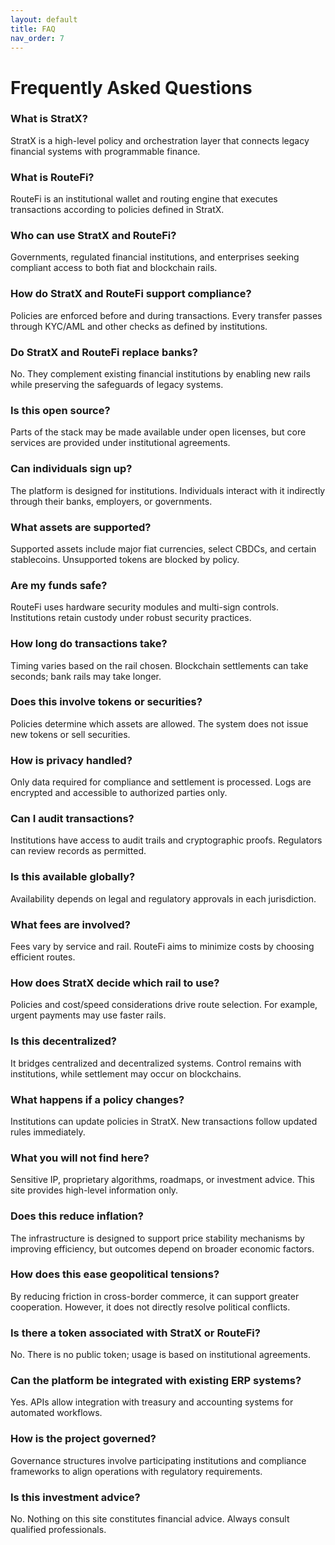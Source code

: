 ```yaml
---
layout: default
title: FAQ
nav_order: 7
---
```


# Frequently Asked Questions

### What is StratX?
StratX is a high-level policy and orchestration layer that connects legacy financial systems with programmable finance.

### What is RouteFi?
RouteFi is an institutional wallet and routing engine that executes transactions according to policies defined in StratX.

### Who can use StratX and RouteFi?
Governments, regulated financial institutions, and enterprises seeking compliant access to both fiat and blockchain rails.

### How do StratX and RouteFi support compliance?
Policies are enforced before and during transactions. Every transfer passes through KYC/AML and other checks as defined by institutions.

### Do StratX and RouteFi replace banks?
No. They complement existing financial institutions by enabling new rails while preserving the safeguards of legacy systems.

### Is this open source?
Parts of the stack may be made available under open licenses, but core services are provided under institutional agreements.

### Can individuals sign up?
The platform is designed for institutions. Individuals interact with it indirectly through their banks, employers, or governments.

### What assets are supported?
Supported assets include major fiat currencies, select CBDCs, and certain stablecoins. Unsupported tokens are blocked by policy.

### Are my funds safe?
RouteFi uses hardware security modules and multi-sign controls. Institutions retain custody under robust security practices.

### How long do transactions take?
Timing varies based on the rail chosen. Blockchain settlements can take seconds; bank rails may take longer.

### Does this involve tokens or securities?
Policies determine which assets are allowed. The system does not issue new tokens or sell securities.

### How is privacy handled?
Only data required for compliance and settlement is processed. Logs are encrypted and accessible to authorized parties only.

### Can I audit transactions?
Institutions have access to audit trails and cryptographic proofs. Regulators can review records as permitted.

### Is this available globally?
Availability depends on legal and regulatory approvals in each jurisdiction.

### What fees are involved?
Fees vary by service and rail. RouteFi aims to minimize costs by choosing efficient routes.

### How does StratX decide which rail to use?
Policies and cost/speed considerations drive route selection. For example, urgent payments may use faster rails.

### Is this decentralized?
It bridges centralized and decentralized systems. Control remains with institutions, while settlement may occur on blockchains.

### What happens if a policy changes?
Institutions can update policies in StratX. New transactions follow updated rules immediately.

### What you will not find here?
Sensitive IP, proprietary algorithms, roadmaps, or investment advice. This site provides high-level information only.

### Does this reduce inflation?
The infrastructure is designed to support price stability mechanisms by improving efficiency, but outcomes depend on broader economic factors.

### How does this ease geopolitical tensions?
By reducing friction in cross-border commerce, it can support greater cooperation. However, it does not directly resolve political conflicts.

### Is there a token associated with StratX or RouteFi?
No. There is no public token; usage is based on institutional agreements.

### Can the platform be integrated with existing ERP systems?
Yes. APIs allow integration with treasury and accounting systems for automated workflows.

### How is the project governed?
Governance structures involve participating institutions and compliance frameworks to align operations with regulatory requirements.

### Is this investment advice?
No. Nothing on this site constitutes financial advice. Always consult qualified professionals.

